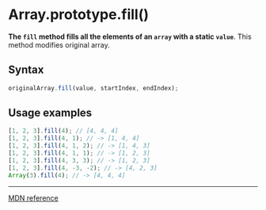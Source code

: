 # Array.prototype.fill()

**The `fill` method fills all the elements of an `array` with a static `value`**.
This method modifies original array.

## Syntax

```js
originalArray.fill(value, startIndex, endIndex);
```

## Usage examples

```js
[1, 2, 3].fill(4); // [4, 4, 4]
[1, 2, 3].fill(4, 1); // -> [1, 4, 4]
[1, 2, 3].fill(4, 1, 2); // -> [1, 4, 3]
[1, 2, 3].fill(4, 1, 1); // -> [1, 2, 3]
[1, 2, 3].fill(4, 3, 3); // -> [1, 2, 3]
[1, 2, 3].fill(4, -3, -2); // -> [4, 2, 3]
Array(3).fill(4); // -> [4, 4, 4]
```

---

[MDN reference](https://developer.mozilla.org/en-US/docs/Web/JavaScript/Reference/Global_Objects/Array/fill)
